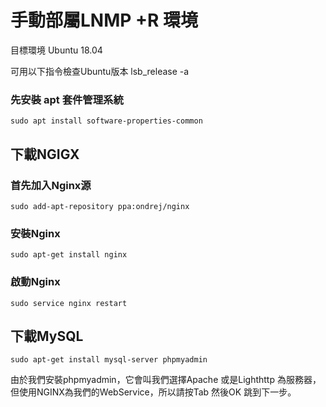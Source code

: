 # 手動部屬LNMP +R 環境

目標環境 Ubuntu 18.04

可用以下指令檢查Ubuntu版本
lsb_release -a

### 先安裝 apt 套件管理系統

    sudo apt install software-properties-common

## 下載NGIGX

### 首先加入Nginx源

    sudo add-apt-repository ppa:ondrej/nginx 

### 安裝Nginx

    sudo apt-get install nginx 
    
### 啟動Nginx    

    sudo service nginx restart
    
## 下載MySQL

    sudo apt-get install mysql-server phpmyadmin

由於我們安裝phpmyadmin，它會叫我們選擇Apache 或是Lighthttp 為服務器，但使用NGINX為我們的WebService，所以請按Tab 然後OK 跳到下一步。
